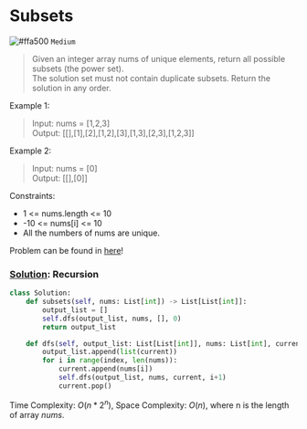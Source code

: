 # Subsets
![#ffa500](https://placehold.co/1x1/ffa500/ffa500.png) `Medium`

> Given an integer array nums of unique elements, return all possible 
subsets (the power set). \
The solution set must not contain duplicate subsets. Return the solution in any order.

Example 1:
> Input: nums = [1,2,3]\
Output: [[],[1],[2],[1,2],[3],[1,3],[2,3],[1,2,3]]

Example 2:
> Input: nums = [0]\
Output: [[],[0]]
 

Constraints:
- 1 <= nums.length <= 10
- -10 <= nums[i] <= 10
- All the numbers of nums are unique.

Problem can be found in [here](https://leetcode.com/problems/subsets)!

### [Solution](/Recursion/78-Subsets/solution.py): Recursion

```python
class Solution:
    def subsets(self, nums: List[int]) -> List[List[int]]:
        output_list = []
        self.dfs(output_list, nums, [], 0)
        return output_list

    def dfs(self, output_list: List[List[int]], nums: List[int], current: List[int], index: int):
        output_list.append(list(current))
        for i in range(index, len(nums)):
            current.append(nums[i])
            self.dfs(output_list, nums, current, i+1)
            current.pop()
```

Time Complexity: $O(n*2^n)$, Space Complexity: $O(n)$, where n is the length of array $nums$.
